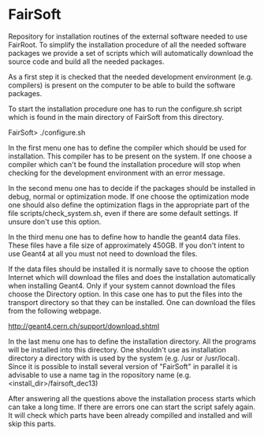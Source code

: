 FairSoft
========

Repository for installation routines of the external software needed to use FairRoot.
To simplify the installation procedure of all the needed software packages we provide 
a set of scripts which will automatically download the source code and build all the 
needed packages.

As a first step it is checked that the needed development environment (e.g. compilers)
is present on the computer to be able to build the software packages.

To start the installation procedure one has to run the configure.sh script which is
found in the main directory of FairSoft from this directory.

FairSoft> ./configure.sh

In the first menu one has to define the compiler which should be used for
installation. This compiler has to be present on the system. If one choose
a compiler which can't be found the installation procedure will stop when checking
for the development environment with an error message.

In the second menu one has to decide if the packages should be installed in
debug, normal or optimization mode. If one choose the optimization mode one
should also  define the optimization flags in the appropriate part of the file
scripts/check_system.sh, even if there are some default settings.
If unsure don't use this option.

In the third menu one has to define how to handle the geant4 data files. These files
have a file size of approximately 450GB. If you don't intent to use Geant4 at all
you must not need to download the files. 

If the data files should be installed it is normally save to choose the
option Internet which will download the files and does the installation
automatically when installing Geant4. 
Only if your system cannot download the files choose the Directory option. 
In this case one has to put the files into the transport directory so that they can be 
installed. One can download the files from the following webpage.

http://geant4.cern.ch/support/download.shtml

In the last menu one has to define the installation directory. All the programs will be
installed into this directory. One shouldn't use as installation directory a directory with 
is used by the system (e.g. /usr or /usr/local). Since it is possible to install several
version of "FairSoft" in parallel it is advisable to use a name tag in the ropository 
name (e.g. <install_dir>/fairsoft_dec13)

After answering all the questions above the installation process starts which can take a 
long time. If there are errors one can start the script safely again. It will check which 
parts have been already compilled and installed and will skip this parts.



